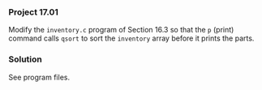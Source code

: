 ### Project 17.01

Modify the `inventory.c` program of Section 16.3 so that the `p` (print) command
calls `qsort` to sort the `inventory` array before it prints the parts.

### Solution

See program files.

